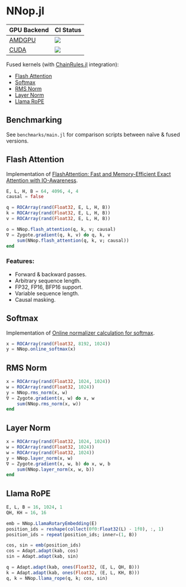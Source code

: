 # NNop.jl

|GPU Backend|CI Status|
|-|-|
|[AMDGPU](https://github.com/JuliaGPU/AMDGPU.jl)|[![][buildkite-img-amdgpu]][buildkite-url]|
|[CUDA](https://github.com/JuliaGPU/CUDA.jl)|[![][buildkite-img-cuda]][buildkite-url]|

[buildkite-img]: https://badge.buildkite.com/b30cae2b9773cfd3464e6dad35de6a4a7151a6cb161da14c33.svg?branch=master
[buildkite-img-amdgpu]: https://badge.buildkite.com/b30cae2b9773cfd3464e6dad35de6a4a7151a6cb161da14c33.svg?branch=master&step=AMDGPU%20-%20Julia%201.11
[buildkite-img-cuda]: https://badge.buildkite.com/b30cae2b9773cfd3464e6dad35de6a4a7151a6cb161da14c33.svg?branch=master&step=CUDA%20-%20Julia%201.11
[buildkite-url]: https://buildkite.com/julialang/nnop-dot-jl

Fused kernels (with [ChainRules.jl](https://github.com/JuliaDiff/ChainRules.jl) integration):

- [Flash Attention](#flash-attention)
- [Softmax](#softmax)
- [RMS Norm](#rms-norm)
- [Layer Norm](#layer-norm)
- [Llama RoPE](#llama-rope)

## Benchmarking

See `benchmarks/main.jl` for comparison scripts between naїve & fused versions.

## Flash Attention

Implementation of [FlashAttention: Fast and Memory-Efficient Exact Attention with IO-Awareness](https://arxiv.org/abs/2205.14135).

```julia
E, L, H, B = 64, 4096, 4, 4
causal = false

q = ROCArray(rand(Float32, E, L, H, B))
k = ROCArray(rand(Float32, E, L, H, B))
v = ROCArray(rand(Float32, E, L, H, B))

o = NNop.flash_attention(q, k, v; causal)
∇ = Zygote.gradient(q, k, v) do q, k, v
    sum(NNop.flash_attention(q, k, v; causal))
end
```

### Features:

- Forward & backward passes.
- Arbitrary sequence length.
- FP32, FP16, BFP16 support.
- Variable sequence length.
- Causal masking.

## Softmax

Implementation of [Online normalizer calculation for softmax](https://arxiv.org/abs/1805.02867).

```julia
x = ROCArray(rand(Float32, 8192, 1024))
y = NNop.online_softmax(x)
```

## RMS Norm

```julia
x = ROCArray(rand(Float32, 1024, 1024))
w = ROCArray(rand(Float32, 1024))
y = NNop.rms_norm(x, w)
∇ = Zygote.gradient(x, w) do x, w
    sum(NNop.rms_norm(x, w))
end
```

## Layer Norm

```julia
x = ROCArray(rand(Float32, 1024, 1024))
w = ROCArray(rand(Float32, 1024))
w = ROCArray(rand(Float32, 1024))
y = NNop.layer_norm(x, w)
∇ = Zygote.gradient(x, w, b) do x, w, b
    sum(NNop.layer_norm(x, w, b))
end
```

## Llama RoPE

```julia
E, L, B = 16, 1024, 1
QH, KH = 16, 16

emb = NNop.LlamaRotaryEmbedding(E)
position_ids = reshape(collect(0f0:Float32(L) - 1f0), :, 1)
position_ids = repeat(position_ids; inner=(1, B))

cos, sin = emb(position_ids)
cos = Adapt.adapt(kab, cos)
sin = Adapt.adapt(kab, sin)

q = Adapt.adapt(kab, ones(Float32, (E, L, QH, B)))
k = Adapt.adapt(kab, ones(Float32, (E, L, KH, B)))
q, k = NNop.llama_rope(q, k; cos, sin)
```
